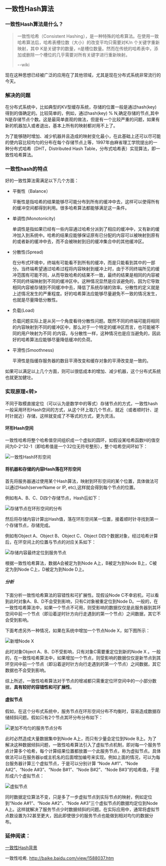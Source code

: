 ## 一致性Hash算法

### 一致性Hash算法是什么？
>一致性哈希（Consistent Hashing），是一种特殊的哈希算法。在使用一致哈希算法后，哈希表槽位数（大小）的改变平均只需要对K/n 个关键字重新映射，其中 K是关键字的数量，n是槽位数量。然而在传统的哈希表中，添加或删除一个槽位的几乎需要对所有关键字进行重新映射。
>
>--wiki

现在这种思想已经被广泛的应用在了其他领域，尤其是现在分布式系统非常流行的今天。

### 解决的问题

在分布式系统中，比如典型的KV型缓存系统，存储的位置一般是通过hash(key)得到的值确定的。比较简单的，例如，通过hash(key) % N,确定存储的节点,其中N是存储节点个数。这是最简单直观的做法，但是有一个比较严重的问题，如果有新的机器加入或者退出，基本上所有的映射都对用不上了。

为了能够随时增加、减少机器并且造成的映射变化最小，在此基础上还可以尽可能的使内容比较均匀的分布在每个存储节点上等，1997年由麻省理工学院提出的一种分布式哈希（DHT，Distributed Hash Table，分布式哈希表）实现算法，即一致性哈希算法。

### 一致性hash的特点

好的一致性算法需满足以下几个方面：

- 平衡性（Balance）

  平衡性是指哈希的结果能够尽可能分布到所有的缓冲中去，这样可以使得所有的缓冲空间都得到利用。很多哈希算法都能够满足这一条件。


- 单调性(Monotonicity)

  单调性是指如果已经有一些内容通过哈希分派到了相应的缓冲中，又有新的缓冲加入到系统中。哈希的结果应能够保证原有已分配的内容可以被映射到原有的或者新的缓冲中去，而不会被映射到旧的缓冲集合中的其他缓冲区。


- 分散性(Spread)

  在分布式环境中，终端有可能看不到所有的缓冲，而是只能看到其中的一部分。当终端希望通过哈希过程将内容映射到缓冲上时，由于不同终端所见的缓冲范围有可能不同，从而导致哈希的结果不一致，最终的结果是相同的内容被不同的终端映射到不同的缓冲区中。这种情况显然是应该避免的，因为它导致相同内容被存储到不同缓冲中去，降低了系统存储的效率。分散性的定义就是上述情况发生的严重程度。好的哈希算法应能够尽量避免不一致的情况发生，也就是尽量降低分散性。


- 负载(Load)

  负载问题实际上是从另一个角度看待分散性问题。既然不同的终端可能将相同的内容映射到不同的缓冲区中，那么对于一个特定的缓冲区而言，也可能被不同的用户映射为不同 的内容。与分散性一样，这种情况也是应当避免的，因此好的哈希算法应能够尽量降低缓冲的负荷。
- 平滑性(Smoothness)

  平滑性是指缓存服务器的数目平滑改变和缓存对象的平滑改变是一致的。

如果可以满足以上几个方面，则可以很低成本的增加、减少机器，这个分布式系统也就更加健壮。

### 实现原理<转>

不同于取模直接定位（可以认为是数学中的等式）存储节点的方式，一致性hash一般采用环形Hash空间的方式，从这个环上取几个节点，就近（或者顺时针、逆时针就近）存储，这样就变成了不等式的方式，更为灵活。

#### 环形Hash空间

一致性哈希将整个哈希值空间组织成一个虚拟的圆环，如假设某哈希函数H的值空间为0-2^32-1（即哈希值是一个32位无符号整形），整个哈希空间环如下：

![一致性Hash环形空间](http://7d9owd.com1.z0.glb.clouddn.com/16-5-23/87078665.jpg)

#### 将机器和存储的内容Hash落在环形空间

首先将服务器通过使用某个Hash算法，映射到环形空间的某个位置，具体做法可以通过Hash(serverName or IP, etc),这样就会得到每个节点的位置。

例如有A、B、C、D四个存储节点，Hash后如下：

![存储节点在环形空间的分布](http://7d9owd.com1.z0.glb.clouddn.com/16-5-23/65633344.jpg)

然后将存储内容计算出Hash值，落在环形空间某一位置，接着顺时针寻找到第一个存储节点，存储完成。

例如有Object A、Object B、Object C、Object D四个数据对象，经过哈希计算后，在环空间上的位置与节点的对应关系如下：

![存储内容最终定位到服务节点](http://7d9owd.com1.z0.glb.clouddn.com/16-5-23/53690418.jpg)

根据一致性哈希算法，数据A会被定为到Node A上，B被定为到Node B上，C被定为到Node C上，D被定为到Node D上。

##### 分析

下面分析一致性哈希算法的容错性和可扩展性。现假设Node C不幸宕机，可以看到此时对象A、B、D不会受到影响，只有C对象被重定位到Node D。一般的，在一致性哈希算法中，如果一个节点不可用，则受影响的数据仅仅是此服务器到其环空间中前一个节点（即沿着逆时针方向行走遇到的第一个节点）之间数据，其它不会受到影响。

下面考虑另外一种情况，如果在系统中增加一个节点Node X，如下图所示：

 ![新增Node X](http://7d9owd.com1.z0.glb.clouddn.com/16-5-23/27515656.jpg)


此时对象Object A、B、D不受影响，只有对象C需要重定位到新的Node X 。一般的，在一致性哈希算法中，如果增加一个节点，则受影响的数据仅仅是新节点到其环空间中前一个节点（即沿着逆时针方向行走遇到的第一个节点）之间数据，其它数据也不会受到影响。

综上所述，一致性哈希算法对于节点的增减都只需重定位环空间中的一小部分数据，**具有较好的容错性和可扩展性**。

#### 虚拟节点

假如，在这个分布式系统中，服务节点在环形空间分布不均衡时，容易造成数据存储倾斜问题。假如只有2个节点其环分布分布如下：

![更加不均匀的服务节点分布](http://7d9owd.com1.z0.glb.clouddn.com/16-5-23/6466285.jpg)

此时必然造成大量数据集中到Node A上，而只有少量会定位到Node B上。为了解决这种数据倾斜问题，一致性哈希算法引入了虚拟节点机制，即对每一个服务节点计算多个哈希，每个计算结果位置都放置一个此服务节点，称为虚拟节点。具体做法可以在服务器ip或主机名的后面增加编号来实现。例如上面的情况，可以为每台服务器计算三个虚拟节点，于是可以分别计算 “Node A#1”、“Node A#2”、“Node A#3”、“Node B#1”、“Node B#2”、“Node B#3”的哈希值，于是形成六个虚拟节点：

![虚拟节点](http://7d9owd.com1.z0.glb.clouddn.com/16-5-23/54897555.jpg)


同时数据定位算法不变，只是多了一步虚拟节点到实际节点的映射，例如定位到“Node A#1”、“Node A#2”、“Node A#3”三个虚拟节点的数据均定位到Node A上。这样就解决了服务节点少时数据倾斜的问题。在实际应用中，通常将虚拟节点数设置为32甚至更大，因此即使很少的服务节点也能做到相对均匀的数据分布。

### 延伸阅读：

[一致性Hash背景](http://www.cnblogs.com/haippy/archive/2011/12/10/2282943.html)

一致性哈希. http://baike.baidu.com/view/1588037.htm
